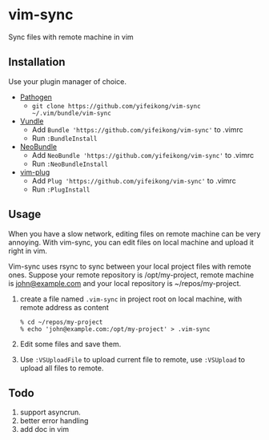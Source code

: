 # vim-sync

Sync files with remote machine in vim

## Installation

Use your plugin manager of choice.

- [Pathogen](https://github.com/tpope/vim-pathogen)
  - `git clone https://github.com/yifeikong/vim-sync ~/.vim/bundle/vim-sync`
- [Vundle](https://github.com/gmarik/vundle)
  - Add `Bundle 'https://github.com/yifeikong/vim-sync'` to .vimrc
  - Run `:BundleInstall`
- [NeoBundle](https://github.com/Shougo/neobundle.vim)
  - Add `NeoBundle 'https://github.com/yifeikong/vim-sync'` to .vimrc
  - Run `:NeoBundleInstall`
- [vim-plug](https://github.com/junegunn/vim-plug)
  - Add `Plug 'https://github.com/yifeikong/vim-sync'` to .vimrc
  - Run `:PlugInstall`

## Usage

When you have a slow network, editing files on remote machine can be very
annoying. With vim-sync, you can edit files on local machine and upload it right in vim.

Vim-sync uses rsync to sync between your local project files with remote ones.
Suppose your remote repository is /opt/my-project, remote machine is
john@example.com and your local repository is ~/repos/my-project.

1. create a file named `.vim-sync` in project root on local machine, with remote address as
   content

       % cd ~/repos/my-project
       % echo 'john@example.com:/opt/my-project' > .vim-sync

2. Edit some files and save them.
3. Use `:VSUploadFile` to upload current file to remote, use `:VSUpload` to
   upload all files to remote.

## Todo

1. support asyncrun.
2. better error handling
3. add doc in vim
